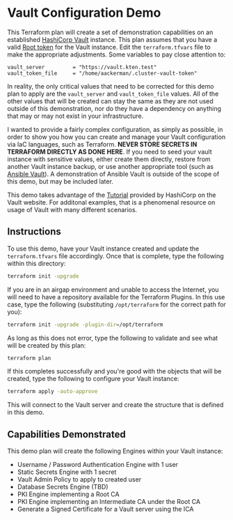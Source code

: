 # Vault Configuration Demo

This Terraform plan will create a set of demonstration capabilities on
an established [HashiCorp Vault](https://www.vaultproject.io) instance.
This plan assumes that you have a valid [Root token](https://developer.hashicorp.com/vault/docs/concepts/tokens#root-tokens)
for the Vault instance.  Edit the `terraform.tfvars` file to make the
appropriate adjustments. Some variables to pay close attention to:

```hcl
vault_server         = "https://vault.kten.test"
vault_token_file     = "/home/aackerman/.cluster-vault-token"
```

In reality, the only critical values that need to be corrected for this
demo plan to apply are the `vault_server` and `vault_token_file` values.
All of the other values that will be created can stay the same as they
are not used outside of this demonstration, nor do they have a dependency
on anything that may or may not exist in your infrastructure.

I wanted to provide a fairly complex configuration, as simply as possible,
in order to show you how you can create and manage your Vault configuration
via IaC languages, such as Terraform. **NEVER STORE SECRETS IN TERRAFORM
DIRECTLY AS DONE HERE**. If you need to seed your vault instance with
sensitive values, either create them directly, restore from another Vault
instance backup, or use another appropriate tool (such as 
[Ansible Vault](https://docs.ansible.com/ansible/latest/vault_guide/index.html)). A demonstration of Ansible Vault is outside of the scope of this
demo, but may be included later.

This demo takes advantage of the [Tutorial](https://developer.hashicorp.com/vault/tutorials/secrets-management/pki-engine)
provided by HashiCorp on the Vault website. For additonal examples, that is
a phenomenal resource on usage of Vault with many different scenarios.

## Instructions

To use this demo, have your Vault instance created and update the
`terraform.tfvars` file accordingly. Once that is complete, type the
following within this directory:

```bash
terraform init -upgrade
```

If you are in an airgap environment and unable to access the Internet,
you will need to have a repository available for the Terraform Plugins.
In this use case, type the following (substituting `/opt/terraform` for
the correct path for you):

```bash
terraform init -upgrade -plugin-dir=/opt/terraform
```

As long as this does not error, type the following to validate and see what
will be created by this plan:

```bash
terraform plan
```

If this completes successfully and you're good with the objects that will
be created, type the following to configure your Vault instance:

```bash
terraform apply -auto-approve
```

This will connect to the Vault server and create the structure that is 
defined in this demo.

## Capabilities Demonstrated

This demo plan will create the following Engines within your Vault
instance:

* Username / Password Authentication Engine with 1 user
* Static Secrets Engine with 1 secret
* Vault Admin Policy to apply to created user
* Database Secrets Engine (TBD)
* PKI Engine implementing a Root CA
* PKI Engine implementing an Intermediate CA under the Root CA
* Generate a Signed Certificate for a Vault server using the ICA
